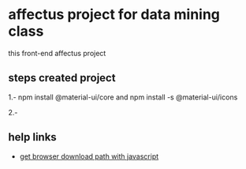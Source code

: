 # affectus project for data mining class

this front-end affectus project

## steps created project

1.- npm install @material-ui/core and npm install -s @material-ui/icons

2.- 

## help links

* [get browser download path with javascript](https://stackoverflow.com/questions/9840923/get-browser-download-path-with-javascript/9840961#9840961)
